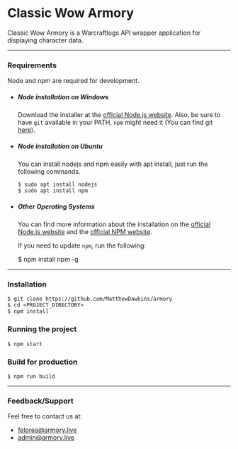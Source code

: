 # Classic Wow Armory
Classic Wow Armory is a Warcraftlogs API wrapper application for displaying character data.

---

### Requirements
  Node and npm are required for development.


- ##### Node installation on Windows

  Download the installer at the [official Node.js website](https://nodejs.org/).
Also, be sure to have `git` available in your PATH, `npm` might need it (You can find git [here](https://git-scm.com/)).

- ##### Node installation on Ubuntu

  You can install nodejs and npm easily with apt install, just run the following commands.

      $ sudo apt install nodejs
      $ sudo apt install npm

- ##### Other Operating Systems
  You can find more information about the installation on the [official Node.js website](https://nodejs.org/) and the [official NPM website](https://npmjs.org/).
  
  If you need to update `npm`, run the following:

    $ npm install npm -g
    
 ---

### Installation

    $ git clone https://github.com/MatthewDawkins/armory
    $ cd <PROJECT_DIRECTORY>
    $ npm install

### Running the project

    $ npm start

### Build for production

    $ npm run build
    
---

### Feedback/Support
Feel free to contact us at:
 - felorea@armory.live
 - admin@armory.live

